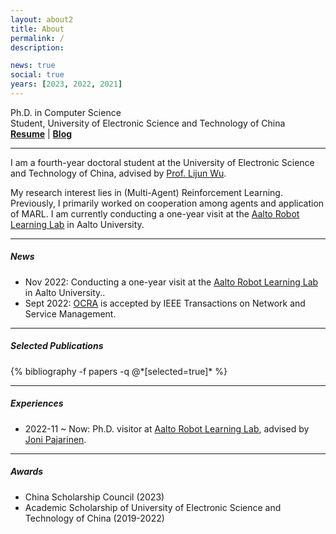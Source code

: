 ```yaml
---
layout: about2
title: About
permalink: /
description:

news: true
social: true
years: [2023, 2022, 2021]
---
```


Ph.D. in Computer Science <br/>
Student, University of Electronic Science and Technology of China <br/>
<a href="assets/pdf/resume.pdf" target="_blank"><b>Resume</b></a> |
<a href="https://LiZhYun.github.io/blog/" target="_blank"><b>Blog</b></a>

----

I am a fourth-year doctoral student at the University of Electronic Science and Technology of China, advised by [Prof. Lijun Wu](https://www.researchgate.net/profile/Lijun-Wu-4).

My research interest lies in (Multi-Agent) Reinforcement Learning. Previously, I primarily worked on cooperation among agents and application of MARL. I am currently conducting a one-year visit at the [Aalto Robot Learning Lab](https://rl.aalto.fi/) in Aalto University.

<!-- I will be graduated at July 2024 and open for postdoc. -->

----

##### News

- Nov 2022: Conducting a one-year visit at the [Aalto Robot Learning Lab](https://rl.aalto.fi/) in Aalto University..
- Sept 2022: [OCRA](https://ieeexplore.ieee.org/document/9888778) is accepted by IEEE Transactions on Network and Service Management.

----

##### Selected Publications

<div class="publications about_pub">
  {% bibliography -f papers -q @*[selected=true]* %}
</div>

----

##### Experiences

- 2022-11 ~ Now: Ph.D. visitor at [Aalto Robot Learning Lab](https://rl.aalto.fi/), advised by [Joni Pajarinen](https://scholar.google.com/citations?user=-2fJStwAAAAJ).

----

<!-- ##### Services

**Journal reviewer**: TIP / TGRS

**Conference reviewer**: CVPR 2022 / ICCV 2021 / PBDL 2021 / ACMMM 2021

---- -->

##### Awards

- China Scholarship Council (2023)
- Academic Scholarship of University of Electronic Science and Technology of China (2019-2022)
